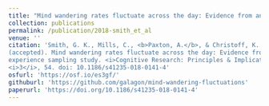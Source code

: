 ```yaml
---
title: "Mind wandering rates fluctuate across the day: Evidence from an experience sampling study"
collection: publications
permalink: /publication/2018-smith_et_al
venue: ''
citation: 'Smith, G. K., Mills, C., <b>Paxton, A.</b>, & Christoff, K.
(accepted). Mind wandering rates fluctuate across the day: Evidence from an
experience sampling study. <i>Cognitive Research: Principles & Implications</i>,
<i>3</i>, 54. doi: 10.1186/s41235-018-0141-4'
osfurl: 'https://osf.io/es3gf/'
githuburl: 'https://github.com/galagon/mind-wandering-fluctuations'
paperurl: 'https://doi.org/10.1186/s41235-018-0141-4'
---
```

